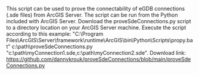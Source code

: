 This script can be used to prove the connectability of eGDB connections (.sde files) from ArcGIS Server. The script can be run from the Python included with ArcGIS Server. Download the proveSdeConnections.py script to a directory location on your ArcGIS Server machine. Execute the script according to this example:  "C:\Program Files\ArcGIS\Server\framework\runtime\ArcGIS\bin\Python\Scripts\propy.bat" c:\path\proveSdeConnections.py "c:\path\myConnection1.sde,c:\path\myConnection2.sde".  Download link: https://github.com/dannykrouk/proveSdeConnections/blob/main/proveSdeConnections.py
